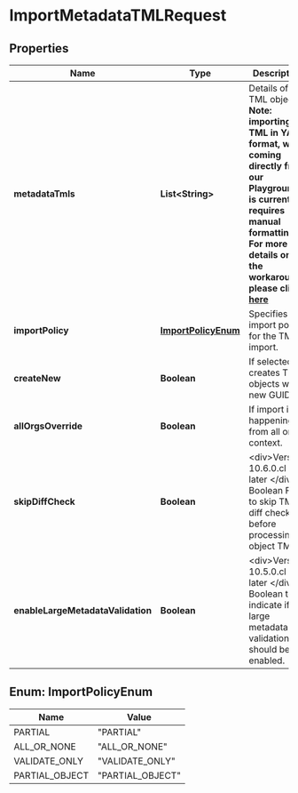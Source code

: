 

# ImportMetadataTMLRequest


## Properties

| Name | Type | Description | Notes |
|------------ | ------------- | ------------- | -------------|
|**metadataTmls** | **List&lt;String&gt;** | Details of TML objects.  **Note: importing TML in YAML format, when coming directly from our Playground, is currently requires manual formatting. For more details on the workaround, please click [here](https://developers.thoughtspot.com/docs/known-issues#_version_9_12_0_cl)** |  |
|**importPolicy** | [**ImportPolicyEnum**](#ImportPolicyEnum) | Specifies the import policy for the TML import. |  [optional] |
|**createNew** | **Boolean** | If selected, creates TML objects with new GUIDs. |  [optional] |
|**allOrgsOverride** | **Boolean** | If import is happening from all orgs context. |  [optional] |
|**skipDiffCheck** | **Boolean** | &lt;div&gt;Version: 10.6.0.cl or later &lt;/div&gt;  Boolean Flag to skip TML diff check before processing object TMLs. |  [optional] |
|**enableLargeMetadataValidation** | **Boolean** | &lt;div&gt;Version: 10.5.0.cl or later &lt;/div&gt;  Boolean to indicate if the large metadata validation should be enabled. |  [optional] |



## Enum: ImportPolicyEnum

| Name | Value |
|---- | -----|
| PARTIAL | &quot;PARTIAL&quot; |
| ALL_OR_NONE | &quot;ALL_OR_NONE&quot; |
| VALIDATE_ONLY | &quot;VALIDATE_ONLY&quot; |
| PARTIAL_OBJECT | &quot;PARTIAL_OBJECT&quot; |



